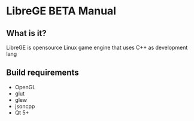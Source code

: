 # LibreGE BETA Manual
## What is it?
LibreGE is opensource Linux game engine that uses C++ as development lang
## Build requirements
* OpenGL
* glut
* glew
* jsoncpp
* Qt 5+

